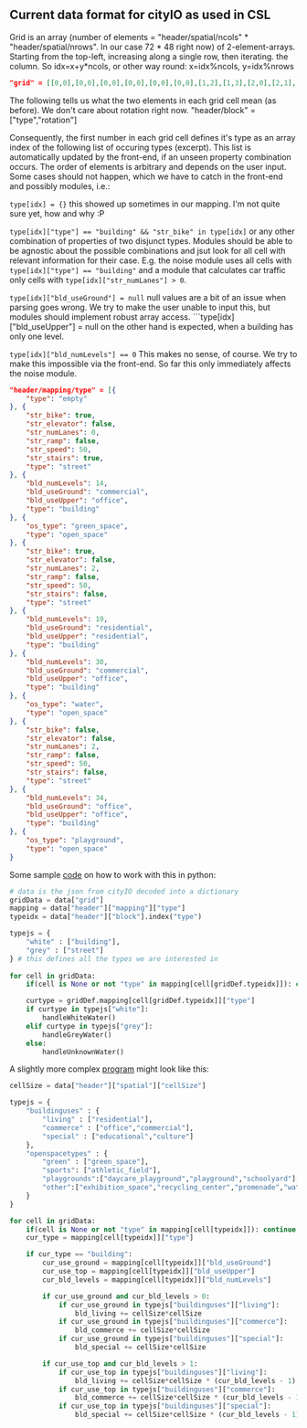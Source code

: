 ## Current data format for cityIO as used in CSL

Grid is an array (number of elements = "header/spatial/ncols" * "header/spatial/nrows".
In our case 72 * 48 right now) of 2-element-arrays. Starting from the top-left, increasing along a single row, then iterating. the column. So idx=x+y*ncols, or other way round: x=idx%ncols, y=idx%nrows

```json
"grid" = [[0,0],[0,0],[0,0],[0,0],[0,0],[0,0],[1,2],[1,3],[2,0],[2,1],[2,0],[1,0],[1,2],[1,2],[0,0],[1,0],[1,1],[1,0],[1,3],[4,0],[2,0],[1,3],[1,1],[1,3],[0,0],[1,3],[1,2],[1,3],[1,1],[1,1],[2,0],[1,3],[3,3],[2,0],[3,3],[3,0],[5,0],[0,0],[2,1],[2,1],[2,0],[2,1],[3,1],[3,2],[3,1],[3,3],[3,0],[3,1],[3,1],[3,0],[2,1],[2,0],[3,3],[3,2],[3,1],[1,1],[1,3],[3,2],[3,3],[3,2] ...
```

The following tells us what the two elements in each grid cell mean (as before). We don't care about rotation right now.
"header/block" = ["type","rotation"]

Consequently, the first number in each grid cell defines it's type as an array index of the following list of occuring types (excerpt). This list is automatically updated by the front-end, if an unseen property combination occurs. The order of elements is arbitrary and depends on the user input.
Some cases should not happen, which we have to catch in the front-end and possibly modules, i.e.:

```type[idx] = {}``` this showed up sometimes in our mapping. I'm not quite sure yet, how and why :P

```type[idx]["type"] == "building" && "str_bike" in type[idx]``` or any other combination of properties of two disjunct types. Modules should be able to be agnostic about the possible combinations and jsut look for all cell with relevant information for their case. E.g. the noise module uses all cells with ```type[idx]["type"] == "building"``` and a module that calculates car traffic only cells with ```type[idx]["str_numLanes"] > 0```.

```type[idx]["bld_useGround"] = null``` null values are a bit of an issue when parsing goes wrong. We try to make the user unable to input this, but modules should implement robust array access. ```type[idx]["bld_useUpper"] = null on the other hand is expected, when a building has only one level.

```type[idx]["bld_numLevels"] == 0``` This makes no sense, of course. We try to make this impossible via the front-end. So far this only immediately affects the noise module.

```json
"header/mapping/type" = [{
	"type": "empty"
}, {
	"str_bike": true,
	"str_elevator": false,
	"str_numLanes": 0,
	"str_ramp": false,
	"str_speed": 50,
	"str_stairs": true,
	"type": "street"
}, {
	"bld_numLevels": 14,
	"bld_useGround": "commercial",
	"bld_useUpper": "office",
	"type": "building"
}, {
	"os_type": "green_space",
	"type": "open_space"
}, {
	"str_bike": true,
	"str_elevator": false,
	"str_numLanes": 2,
	"str_ramp": false,
	"str_speed": 50,
	"str_stairs": false,
	"type": "street"
}, {
	"bld_numLevels": 19,
	"bld_useGround": "residential",
	"bld_useUpper": "residential",
	"type": "building"
}, {
	"bld_numLevels": 30,
	"bld_useGround": "commercial",
	"bld_useUpper": "office",
	"type": "building"
}, {
	"os_type": "water",
	"type": "open_space"
}, {
	"str_bike": false,
	"str_elevator": false,
	"str_numLanes": 2,
	"str_ramp": false,
	"str_speed": 50,
	"str_stairs": false,
	"type": "street"
}, {
	"bld_numLevels": 34,
	"bld_useGround": "office",
	"bld_useUpper": "office",
	"type": "building"
}, {
	"os_type": "playground",
	"type": "open_space"
}
```

Some sample [code](https://github.com/grasbrook-cityscope/pyGraKPI) on how to work with this in python:

```python
# data is the json from cityIO decoded into a dictionary
gridData = data["grid"]
mapping = data["header"]["mapping"]["type"]
typeidx = data["header"]["block"].index("type")

typejs = {
    "white" : ["building"],
    "grey" : ["street"]
} # this defines all the types we are interested in
    
for cell in gridData:
    if(cell is None or not "type" in mapping[cell[gridDef.typeidx]]): continue

    curtype = gridDef.mapping[cell[gridDef.typeidx]]["type"]
    if curtype in typejs["white"]:
        handleWhiteWater()
    elif curtype in typejs["grey"]:
        handleGreyWater()
    else:
        handleUnknownWater()
```

A slightly more complex [program](https://github.com/grasbrook-cityscope/pyGraKPI) might look like this:

```python
cellSize = data["header"]["spatial"]["cellSize"]

typejs = {
    "buildinguses" : {
        "living" : ["residential"],
        "commerce" : ["office","commercial"],
        "special" : ["educational","culture"]
    },
    "openspacetypes" : {
        "green" : ["green_space"],
        "sports": ["athletic_field"],
        "playgrounds":["daycare_playground","playground","schoolyard"],
        "other":["exhibition_space","recycling_center","promenade","water"]
    }
}

for cell in gridData:
    if(cell is None or not "type" in mapping[cell[typeidx]]): continue
    cur_type = mapping[cell[typeidx]]["type"]

    if cur_type == "building":
        cur_use_ground = mapping[cell[typeidx]]["bld_useGround"]
        cur_use_top = mapping[cell[typeidx]]["bld_useUpper"]
        cur_bld_levels = mapping[cell[typeidx]]["bld_numLevels"]

        if cur_use_ground and cur_bld_levels > 0:
            if cur_use_ground in typejs["buildinguses"]["living"]:
                bld_living += cellSize*cellSize
            if cur_use_ground in typejs["buildinguses"]["commerce"]:
                bld_commerce += cellSize*cellSize
            if cur_use_ground in typejs["buildinguses"]["special"]:
                bld_special += cellSize*cellSize

        if cur_use_top and cur_bld_levels > 1:
            if cur_use_top in typejs["buildinguses"]["living"]:
                bld_living += cellSize*cellSize * (cur_bld_levels - 1)
            if cur_use_top in typejs["buildinguses"]["commerce"]:
                bld_commerce += cellSize*cellSize * (cur_bld_levels - 1)
            if cur_use_top in typejs["buildinguses"]["special"]:
                bld_special += cellSize*cellSize * (cur_bld_levels - 1)
```